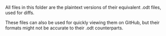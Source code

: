 All files in this folder are the plaintext versions of their equivalent .odt files, used for diffs.

These files can also be used for quickly viewing them on GitHub, but their formats might not be accurate to their .odt counterparts.
